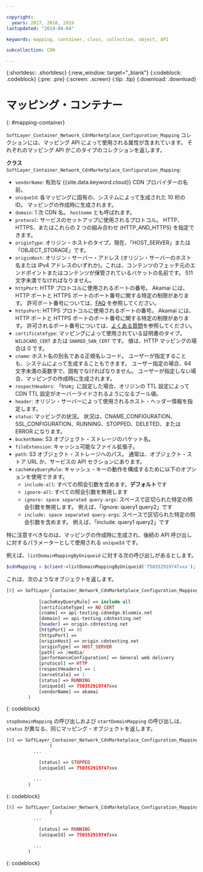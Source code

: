 ```yaml
---

copyright:
  years: 2017, 2018, 2019
lastupdated: "2019-04-04"

keywords: mapping, container, class, collection, object, API

subcollection: CDN

---
```


{:shortdesc: .shortdesc}
{:new_window: target="_blank"}
{:codeblock: .codeblock}
{:pre: .pre}
{:screen: .screen}
{:tip: .tip}
{:download: .download}  

# マッピング・コンテナー
{: #mapping-container}

`SoftLayer_Container_Network_CdnMarketplace_Configuration_Mapping` コレクションには、マッピング API によって使用される属性が含まれています。 それぞれのマッピング API がこのタイプのコレクションを返します。

**クラス** `SoftLayer_Container_Network_CdnMarketplace_Configuration_Mapping`:

* `vendorName`: 有効な {{site.data.keyword.cloud}} CDN プロバイダーの名前。
* `uniqueId`: 各マッピングに固有の、システムによって生成された 10 桁の ID。 マッピングの作成時に生成されます。
* `domain`: 1 次 CDN 名。 `hostname` とも呼ばれます。
* `protocol`: サービスのセットアップに使用されるプロトコル。 HTTP、HTTPS、またはこれらの 2 つの組み合わせ (HTTP_AND_HTTPS) を指定できます。
* `originType`: オリジン・ホストのタイプ。現在、「HOST_SERVER」または「OBJECT_STORAGE」です。
* `originHost`: オリジン・サーバー・アドレス (オリジン・サーバーのホスト名または IPv4 アドレスのいずれか)。これは、コンテンツのフェッチ元のエンドポイントまたはコンテンツが保管されているバケットの名前です。 511 文字未満でなければなりません。
* `httpPort`: HTTP プロトコルに使用されるポートの番号。 Akamai には、HTTP ポートと HTTPS ポートのポート番号に関する特定の制限があります。 許可ポート番号については、[FAQ](/docs/infrastructure/CDN?topic=CDN-faqs#are-there-any-restrictions-on-what-http-and-https-port-numbers-are-allowed-for-akamai-) を参照してください。
* `httpsPort`: HTTPS プロトコルに使用されるポートの番号。 Akamai には、HTTP ポートと HTTPS ポートのポート番号に関する特定の制限があります。 許可されるポート番号については、[よくある質問](/docs/infrastructure/CDN?topic=CDN-faqs#are-there-any-restrictions-on-what-http-and-https-port-numbers-are-allowed-for-akamai-)を参照してください。
* `certificateType`: マッピングによって使用されている証明書のタイプ。 `WILDCARD_CERT` または `SHARED_SAN_CERT` です。 値は、HTTP マッピングの場合は 0 です。
* `cname`: ホスト名の別名である正規名レコード。 ユーザーが指定することも、システムによって生成することもできます。 ユーザー指定の場合、64 文字未満の英数字で、固有でなければなりません。 ユーザーが指定しない場合、マッピングの作成時に生成されます。
* `respectHeaders`: 「true」に設定した場合、オリジンの TTL 設定によって CDN TTL 設定がオーバーライドされるようになるブール値。
* `header`: オリジン・サーバーによって使用されるホスト・ヘッダー情報を指定します。
* `status`: マッピングの状況。 状況は、CNAME_CONFIGURATION、SSL_CONFIGURATION、RUNNING、STOPPED、DELETED、または ERROR になります。
* `bucketName`: S3 オブジェクト・ストレージのバケット名。
* `fileExtension`: キャッシュ可能なファイル拡張子。
* `path`: S3 オブジェクト・ストレージへのパス。 通常は、オブジェクト・ストア URL か、サービスの API セクションにあります。
* `cacheKeyQueryRule`: キャッシュ・キーの動作を構成するために以下のオプションを使用できます。
  * `include-all`: すべての照会引数を含めます。**デフォルト**です
  * `ignore-all`: すべての照会引数を無視します
  * `ignore: space separated query-args`: スペースで区切られた特定の照会引数を無視します。 例えば、「ignore: query1 query2」です
  * `include: space separated query-args`: スペースで区切られた特定の照会引数を含めます。 例えば、「include: query1 query2」です

特に注意すべきなのは、マッピングの作成時に生成され、後続の API 呼び出しに対するパラメーターとして使用される `uniqueId` です。

例えば、`listDomainMappingByUniqueid` に対する次の呼び出しがあるとします。  
```php  
$cdnMapping = $client->listDomainMappingByUniqueid('750352919747xxx');  
```

これは、次のようなオブジェクトを返します。

```php  
[0] => SoftLayer_Container_Network_CdnMarketplace_Configuration_Mapping Object
                (
            [cacheKeyQueryRule] => include-all
            [certificateType] => NO_CERT
            [cname] => api-testing.cdnedge.bluemix.net
            [domain] => api-testing.cdntesting.net
            [header] => origin.cdntesting.net
            [httpPort] => 80
            [httpsPort] =>
            [originHost] => origin.cdntesting.net
            [originType] => HOST_SERVER
            [path] => /media/
            [performanceConfiguration] => General web delivery
            [protocol] => HTTP
            [respectHeaders] => 1
            [serveStale] => 1
            [status] => RUNNING
            [uniqueId] => 750352919747xxx
            [vendorName] => akamai
        )

```
{: codeblock}

`stopDomainMapping` の呼び出しおよび `startDomainMapping` の呼び出しは、`status` が異なる、同じマッピング・オブジェクトを返します。

```php  
[0] => SoftLayer_Container_Network_CdnMarketplace_Configuration_Mapping Object
                (
          ...

            [status] => STOPPED
            [uniqueId] => 750352919747xxx

          ...
        )

```
{: codeblock}

```php  
[0] => SoftLayer_Container_Network_CdnMarketplace_Configuration_Mapping Object
                (
          ...

            [status] => RUNNING
            [uniqueId] => 750352919747xxx

          ...
        )

```
{: codeblock}
